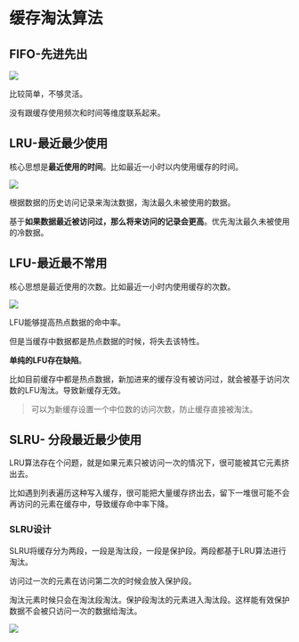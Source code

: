 # 缓存淘汰算法

## FIFO-先进先出

![](https://s2.loli.net/2025/05/29/sBnDWI6qKlCapc1.png)

比较简单，不够灵活。

没有跟缓存使用频次和时间等维度联系起来。

## LRU-最近最少使用

核心思想是**最近使用的时间**。比如最近一小时以内使用缓存的时间。

![](https://s2.loli.net/2025/05/29/pIrVCw8Q2GzuUoO.png)

根据数据的历史访问记录来淘汰数据，淘汰最久未被使用的数据。

基于**如果数据最近被访问过，那么将来访问的记录会更高**。优先淘汰最久未被使用的冷数据。

## LFU-最近最不常用

核心思想是最近使用的次数。比如最近一小时内使用缓存的次数。

![](https://s2.loli.net/2025/05/29/tNSXLjZzckpP4f9.png)

LFU能够提高热点数据的命中率。

但是当缓存中数据都是热点数据的时候，将失去该特性。

**单纯的LFU存在缺陷**。

比如目前缓存中都是热点数据，新加进来的缓存没有被访问过，就会被基于访问次数的LFU淘汰。导致新缓存无效。

> 可以为新缓存设置一个中位数的访问次数，防止缓存直接被淘汰。


## SLRU- 分段最近最少使用

LRU算法存在个问题，就是如果元素只被访问一次的情况下，很可能被其它元素挤出去。

比如遇到列表遍历这种写入缓存，很可能把大量缓存挤出去，留下一堆很可能不会再访问的元素在缓存中，导致缓存命中率下降。

### SLRU设计

SLRU将缓存分为两段，一段是淘汰段，一段是保护段。两段都基于LRU算法进行淘汰。

访问过一次的元素在访问第二次的时候会放入保护段。

淘汰元素时候只会在淘汰段淘汰。保护段淘汰的元素进入淘汰段。这样能有效保护数据不会被只访问一次的数据给淘汰。

![](https://s2.loli.net/2025/05/29/oFaKrbBGLn8xTvN.png)